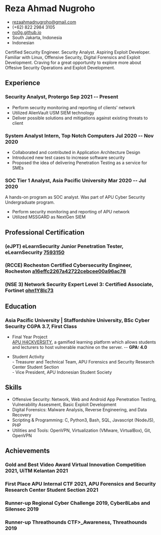 <!-- The (first) h1 will be used as the <title> of the HTML page -->
# Reza Ahmad Nugroho

<!-- The unordered list immediately after the h1 will be formatted on a single
line. It is intended to be used for contact details -->
- <rezaahmadnugroho@gmail.com>
- (+62) 822 2984 3105
- [no0g.github.io](https://no0g.github.io)
- South Jakarta, Indonesia
- Indonesian

<!-- The paragraph after the h1 and ul and before the first h2 is optional. It
is intended to be used for a short summary. -->
Certified Security Engineer. Security Analyst. Aspiring Exploit Developer. Familiar with Linux, Offensive Security, Digital Forensics and Exploit Development. Craving for a great opportunity to explore more about Offesive Security Operations and Exploit Development.

## Experience

<!-- You have to wrap the "left" and "right" half of these headings in spans by
hand -->
### <span>Security Analyst, Protergo</span> <span>Sep 2021 -- Present</span>

 - Perform security monitoring and reporting of clients' network
 - Utilized AlienVault USM SIEM technology
 - Deliver possible solutions and mitigations against existing threats to client
### <span>System Analyst Intern, Top Notch Computers</span> <span>Jul 2020 -- Nov 2020</span>

 - Collaborated and contributed in Application Architecture Design
 - Introduced new test cases to increase software security
 - Proposed the idea of delivering Penetration Testing as a service for SMEs

### <span>SOC Tier 1 Analyst, Asia Pacific University</span> <span>Mar 2020 -- Jul 2020</span>

A hands-on program as SOC analyst. Was part of APU Cyber Security Undergraduate program.

 - Perform security monitoring and reporting of APU network
 - Utilized MSSGARD as NextGen SIEM

## Professional Certification

### <span>(eJPT) eLearnSecurity Junior Penetration Tester, eLearnSecurity</span> <span>[7593150](https://verified.elearnsecurity.com/certificates/1dd79b09-a9d2-495f-8535-abe05d956157)</span>

### <span>(RCCE) Rocheston Certified Cybersecurity Engineer, Rocheston</span> <span>[a16effc2267a42722cebcee00a96ac78](http://no0g.github.io/assets/cert/RCCE.pdf)</span>

### <span>(NSE 3) Network Security Expert Level 3: Certified Associate, Fortinet</span> <span>[ohn1Y8lc73](http://no0g.github.io/assets/cert/NSE3.pdf)</span>

## Education 

### <span>Asia Pacific University | Staffordshire University, BSc Cyber Security</span> <span>CGPA 3.7, First Class</span>

  - Final Year Project   
   [APU H4CKVERSITY](https://no0g.github.io/2021/07/08/h4ckversity), a gamified learning platform which allows students and lecturers to host vulnerable machine on the server. -- <b>GPA: 4.0</b>

  - Student Activity   
  <span>- Treasurer and Technical Team, APU Forensics and Security Research Center Student Section</span><br>
  <span>- Vice President, APU Indonesian Student Society</span> 

## Skills
 
 - Offensive Security: Network, Web and Android App Penetration Testing, Vulnerability Assesment, Basic Exploit Development
 - Digital Forensics: Malware Analysis, Reverse Engineering, and Data Recovery
 - Scripting & Programming: C, Python3, Bash, SQL, Javascript (NodeJS), PHP 
 - Utilities and Tools: OpenVPN, Virtualization (VMware, VirtualBox), Git, OpenVPN

## Achievements

### <span>Gold and Best Video Award Virtual Innovation Competition 2021, UiTM Kelantan </span> <span>2021</span>
### <span>First Place APU Internal CTF 2021, APU Forensics and Security Research Center Student Section </span> <span>2021</span>
### <span>Runner-up Regional Cyber Challenge 2019, Cyber8Labs and Silensec </span> <span>2019</span>
### <span>Runner-up Threathounds CTF>_Awareness, Threathounds</span> <span>2019</span>





